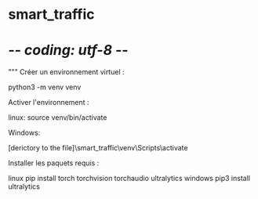 # smart_traffic
# -*- coding: utf-8 -*-
"""
Créer un environnement virtuel :


python3 -m venv venv

Activer l'environnement :

linux:
source venv/bin/activate

Windows:

[derictory to the file]\smart_traffic\venv\Scripts\activate



Installer les paquets requis :

linux
pip install torch torchvision torchaudio ultralytics
windows
pip3 install ultralytics